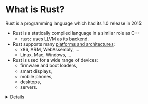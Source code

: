 # What is Rust?

Rust is a programming language which had its 1.0 release in 2015:

* Rust is a statically compiled language in a similar role as C++
  * `rustc` uses LLVM as its backend.
* Rust supports many [platforms and
  architectures](https://doc.rust-lang.org/nightly/rustc/platform-support.html):
  * x86, ARM, WebAssembly, ...
  * Linux, Mac, Windows, ...
* Rust is used for a wide range of devices:
  * firmware and boot loaders,
  * smart displays,
  * mobile phones,
  * desktops,
  * servers.


<details>

Rust fits in the same area as C++:

* High flexibility.
* High level of control.
* Can be scaled down to very constrained devices like mobile phones.
* Has no runtime or garbage collection.
* Focuses on reliability and safety without sacrificing performance.

</details>
